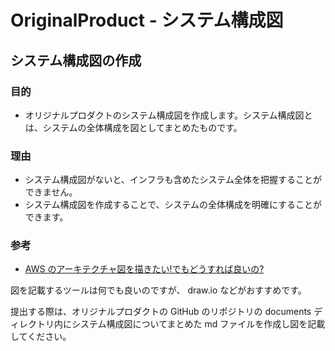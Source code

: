 # OriginalProduct - システム構成図

## システム構成図の作成

### 目的

- オリジナルプロダクトのシステム構成図を作成します。システム構成図とは、システムの全体構成を図としてまとめたものです。

### 理由

- システム構成図がないと、インフラも含めたシステム全体を把握することができません。
- システム構成図を作成することで、システムの全体構成を明確にすることができます。

### 参考

- [AWS のアーキテクチャ図を描きたい!でもどうすれば良いの?](https://aws.amazon.com/jp/builders-flash/202204/way-to-draw-architecture/?awsf.filter-name=*all)

図を記載するツールは何でも良いのですが、 draw.io などがおすすめです。

提出する際は、オリジナルプロダクトの GitHub のリポジトリの documents ディレクトリ内にシステム構成図についてまとめた md ファイルを作成し図を記載してください。
